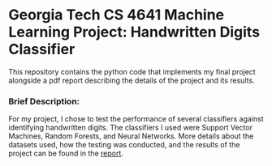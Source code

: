 # Georgia Tech CS 4641 Machine Learning Project: Handwritten Digits Classifier
This repository contains the python code that implements my final project alongside a pdf report describing the details of the project and its results.

### Brief Description:
For my project, I chose to test the performance of several classifiers against identifying handwritten digits.
The classifiers I used were Support Vector Machines, Random Forests, and Neural Networks.
More details about the datasets used, how the testing was conducted, and the results of the project can be found in the [report](/report.pdf).